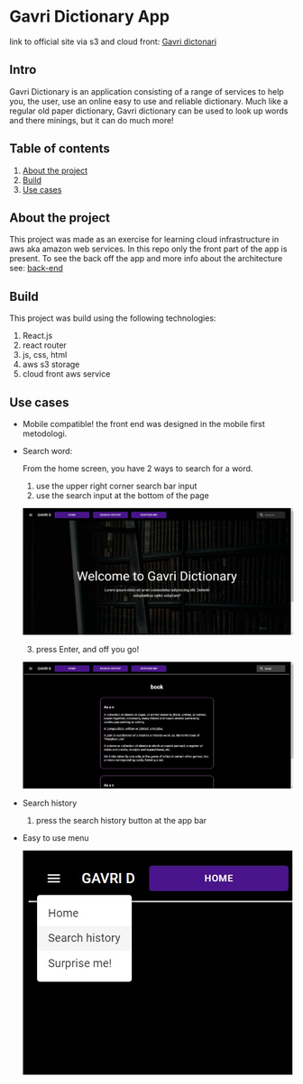 # Gavri Dictionary App

link to official site via s3 and cloud front: [Gavri dictonari](https://d3iwjb8npp9uhz.cloudfront.net/)

## Intro

Gavri Dictionary is an application consisting of a range of services to help you, the user, use an online easy to use and reliable dictionary. Much like a regular old paper dictionary, Gavri dictionary can be used to look up words and there minings, but it can do much more!

## Table of contents

1. [About the project](#about-the-project)
2. [Build](#build)
3. [Use cases](#use-cases)

## About the project[](#about-the-project)

This project was made as an exercise for learning cloud infrastructure in aws aka amazon web services. In this repo only the front part of the app is present.
To see the back off the app and more info about the architecture see: [back-end](https://github.com/gavriel44/aws-dictionary-back-end/tree/develop)

## Build[](#build)

This project was build using the following technologies:

1.  React.js
2.  react router
3.  js, css, html
4.  aws s3 storage
5.  cloud front aws service

## Use cases[](#use-cases)

- Mobile compatible!
  the front end was designed in the mobile first metodologi.
- Search word:

  From the home screen, you have 2 ways to search for a word.

  1. use the upper right corner search bar input
  2. use the search input at the bottom of the page

  ![home page photo](./pic/Home.jpg)

  3. press Enter, and off you go!

  ![a search output](./pic/Book.jpg)

- Search history
  1. press the search history button at the app bar
- Easy to use menu

  ![menu component](./pic/Menu.jpg)
